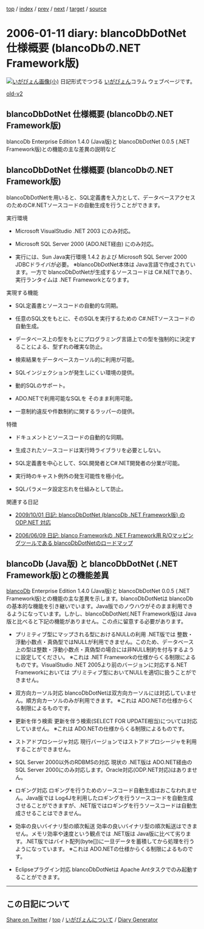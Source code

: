 [top](../index.html) 
 / [index](index.html) 
 / [prev](ig060110.html) 
 / [next](ig060112.html) 
 / [target](https://igapyon.github.io/diary/2006/ig060111.html) 
 / [source](https://github.com/igapyon/diary/blob/gh-pages/2006/ig060111.src.md) 

2006-01-11 diary: blancoDbDotNet 仕様概要 (blancoDbの.NET Framework版)
=====================================================================================================
[![いがぴょん画像(小)](https://igapyon.github.io/diary/images/iga200306s.jpg "いがぴょん")](https://igapyon.github.io/diary/memo/memoigapyon.html) 日記形式でつづる [いがぴょん](https://igapyon.github.io/diary/memo/memoigapyon.html)コラム ウェブページです。

[old-v2](ig060111-orig.html)

## blancoDbDotNet 仕様概要 (blancoDbの.NET Framework版)

blancoDb Enterprise Edition 1.4.0 (Java版)と blancoDbDotNet 0.0.5 (.NET Framework版)との機能の主な差異の説明など


## blancoDbDotNet 仕様概要 (blancoDbの.NET Framework版)

blancoDbDotNetを用いると、SQL定義書を入力として、データベースアクセスのためのC#.NETソースコードの自動生成を行うことができます。

実行環境

* Microsoft VisualStudio .NET 2003 にのみ対応。
  
* Microsoft SQL Server 2000 (ADO.NET経由) にのみ対応。
  
* 実行には、Sun Java実行環境 1.4.2 および Microsoft SQL Server 2000 JDBCドライバが必要。
  ※blancoDbDotNet本体は Java言語で作成されています。一方で blancoDbDotNetが生成するソースコードは C#.NETであり、実行ランタイムは
  .NET Frameworkとなります。

実現する機能

* SQL定義書とソースコードの自動的な同期。
  
* 任意のSQL文をもとに、そのSQLを実行するための C#.NETソースコードの自動生成。
  
* データベース上の型をもとにプログラミング言語上での型を強制的に決定することによる、型ずれの確実な防止。
  
* 検索結果をデータベースカーソル的に利用が可能。
  
* SQLインジェクションが発生しにくい環境の提供。
  
* 動的SQLのサポート。
  
* ADO.NETで利用可能なSQLを そのまま利用可能。
  
* 一意制約違反や件数制約に関するラッパーの提供。

特徴

* ドキュメントとソースコードの自動的な同期。
  
* 生成されたソースコードは実行時ライブラリを必要としない。
  
* SQL定義書を中心として、SQL開発者とC#.NET開発者の分業が可能。
  
* 実行時のキャスト例外の発生可能性を極小化。
  
* SQLパラメータ設定忘れを仕組みとして防止。

関連する日記

* [2009/10/01 日記: blancoDbDotNet (blancoDb .NET Framework版) の ODP.NET 対応](../2009/ig091001.html)
  
* [2006/06/09 日記: blanco Frameworkの .NET Framework用 R/Oマッピングツールである blancoDbDotNetのロードマップ](ig060609.html)

## blancoDb (Java版) と blancoDbDotNet (.NET Framework版)との機能差異

[blancoDb](http://www.igapyon.jp/blanco/blancodb.html) Enterprise Edition 1.4.0 (Java版)と blancoDbDotNet
0.0.5 (.NET Framework版)との機能の主な差異を示します。blancoDbDotNetは blancoDbの基本的な機能を引き継いでいます。Java版でのノウハウがそのまま利用できるようになっています。しかし、blancoDbDotNet(.NET
Framework版)は Java版と比べると下記の機能がありません。この点に留意する必要があります。

* プリミティブ型にマップされる型におけるNULLの利用
  .NET版では 整数・浮動小数点・真偽型ではNULLが利用できません。このため、データベース上の型は整数・浮動小数点・真偽型の場合には非NULL制約を付与するように設定してください。
  ※これは .NET Frameworkの仕様からくる制限によるものです。VisualStudio .NET 2005より前のバージョンに対応する.NET
  Frameworkにおいては プリミティブ型においてNULLを適切に扱うことができません。
  
* 双方向カーソル対応
  blancoDbDotNetは双方向カーソルには対応していません。順方向カーソルのみが利用できます。
  ※これは ADO.NETの仕様からくる制限によるものです。
  
* 更新を伴う検索
  更新を伴う検索(SELECT FOR UPDATE相当)については対応していません。
  ※これは ADO.NETの仕様からくる制限によるものです。
  
* ストアドプロシージャ対応
  現行バージョンではストアドプロシージャを利用することができません。
  
* SQL Server 2000以外のRDBMSの対応
  現状の .NET版は ADO.NET経由のSQL Server 2000にのみ対応します。Oracle対応(ODP.NET対応)はありません。
  
* ロギング対応
  ロギングを行うためのソースコード自動生成はおこなわれません。Java版では Log4Jを利用したロギングを行うソースコードを自動生成させることができますが、.NET版ではロギングを行うソースコードは自動生成させることはできません。
  
* 効率の良いバイナリ型の順次転送
  効率の良いバイナリ型の順次転送はできません。メモリ効率や速度という観点では .NET版は Java版に比べて劣ります。.NET版ではバイト配列(byte[])に一旦データを蓄積してから処理を行うようになっています。
  ※これは ADO.NETの仕様からくる制限によるものです。
  
* Eclipseプラグイン対応
blancoDbDotNetは Apache Antタスクでのみ起動することができます。


----------------------------------------------------------------------------------------------------

## この日記について

[Share on Twitter](https://twitter.com/intent/tweet?hashtags=igapyon%2Cdiary%2C%E3%81%84%E3%81%8C%E3%81%B4%E3%82%87%E3%82%93&text=blancoDbDotNet+%E4%BB%95%E6%A7%98%E6%A6%82%E8%A6%81+%28blancoDb%E3%81%AE.NET+Framework%E7%89%88%29&url=https%3A%2F%2Figapyon.github.io%2Fdiary%2F2006%2Fig060111.html) / [top](../index.html) / [いがぴょんについて](https://igapyon.github.io/diary/memo/memoigapyon.html) / [Diary Generator](https://github.com/igapyon/igapyonv3)
